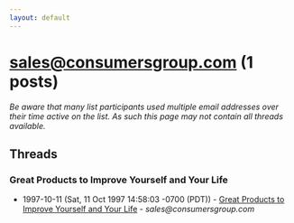 ```yaml
---
layout: default
---
```


# sales@consumersgroup.com (1 posts)

_Be aware that many list participants used multiple email addresses over their time active on the list. As such this page may not contain all threads available._

## Threads

### Great Products to Improve Yourself and Your Life
+ 1997-10-11 (Sat, 11 Oct 1997 14:58:03 -0700 (PDT)) - [Great Products to Improve Yourself and Your Life](/archive/1997/10/9cea38d38378eff3bbf81918986eab794bbd2f119bb4f001c6590b360b496a06) - _sales@consumersgroup.com_

